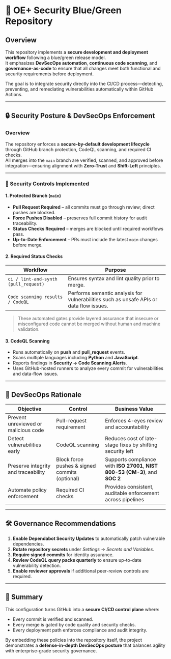 # 🧩 OE+ Security Blue/Green Repository

## Overview
This repository implements a **secure development and deployment workflow** following a blue/green release model.  
It emphasizes **DevSecOps automation**, **continuous code scanning**, and **governance-as-code** to ensure that all changes meet both functional and security requirements before deployment.

The goal is to integrate security directly into the CI/CD process—detecting, preventing, and remediating vulnerabilities automatically within GitHub Actions.

---

## 🔒 Security Posture & DevSecOps Enforcement

### Overview
The repository enforces a **secure-by-default development lifecycle** through GitHub branch protection, CodeQL scanning, and required CI checks.  
All merges into the `main` branch are verified, scanned, and approved before integration—ensuring alignment with **Zero-Trust** and **Shift-Left** principles.

---

### 🔐 Security Controls Implemented

#### 1. Protected Branch (`main`)
- **Pull Request Required** – all commits must go through review; direct pushes are blocked.  
- **Force Pushes Disabled** – preserves full commit history for audit traceability.  
- **Status Checks Required** – merges are blocked until required workflows pass.  
- **Up-to-Date Enforcement** – PRs must include the latest `main` changes before merge.  

#### 2. Required Status Checks
| Workflow | Purpose |
|-----------|----------|
| `ci / lint-and-synth (pull_request)` | Ensures syntax and lint quality prior to merge. |
| `Code scanning results / CodeQL` | Performs semantic analysis for vulnerabilities such as unsafe APIs or data flow issues. |

> These automated gates provide layered assurance that insecure or misconfigured code cannot be merged without human and machine validation.

#### 3. CodeQL Scanning
- Runs automatically on **push** and **pull_request** events.  
- Scans multiple languages including **Python** and **JavaScript**.  
- Reports findings in **Security → Code Scanning Alerts**.  
- Uses GitHub-hosted runners to analyze every commit for vulnerabilities and data-flow issues.

---

## 🧭 DevSecOps Rationale

| Objective | Control | Business Value |
|------------|----------|----------------|
| Prevent unreviewed or malicious code | Pull-request requirement | Enforces 4-eyes review and accountability |
| Detect vulnerabilities early | CodeQL scanning | Reduces cost of late-stage fixes by shifting security left |
| Preserve integrity and traceability | Block force pushes & signed commits (optional) | Supports compliance with **ISO 27001**, **NIST 800-53 (CM-3)**, and **SOC 2** |
| Automate policy enforcement | Required CI checks | Provides consistent, auditable enforcement across pipelines |

---

## 🛠️ Governance Recommendations

1. **Enable Dependabot Security Updates** to automatically patch vulnerable dependencies.  
2. **Rotate repository secrets** under *Settings → Secrets and Variables*.  
3. **Require signed commits** for identity assurance.  
4. **Review CodeQL query packs quarterly** to ensure up-to-date vulnerability detection.  
5. **Enable reviewer approvals** if additional peer-review controls are required.

---

## 🧩 Summary

This configuration turns GitHub into a **secure CI/CD control plane** where:
- Every commit is verified and scanned.  
- Every merge is gated by code quality and security checks.  
- Every deployment path enforces compliance and audit integrity.

By embedding these policies into the repository itself, the project demonstrates a **defense-in-depth DevSecOps posture** that balances agility with enterprise-grade security governance.


